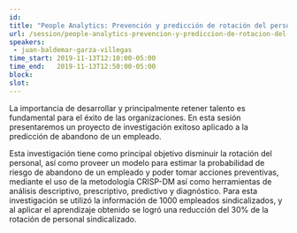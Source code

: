```yaml
---
id: 
title: "People Analytics: Prevención y predicción de rotación del personal"
url: /session/people-analytics-prevencion-y-prediccion-de-rotacion-del-personal/
speakers:
 - juan-baldemar-garza-villegas
time_start: 2019-11-13T12:10:00-05:00
time_end:   2019-11-13T12:50:00-05:00
block: 
slot: 
---
```


La importancia de desarrollar y principalmente retener talento es fundamental para el éxito de las organizaciones. En esta sesión presentaremos un proyecto de investigación exitoso aplicado a la predicción de abandono de un empleado.

Esta investigación tiene como principal objetivo disminuir la rotación del personal, así como proveer un modelo para estimar la probabilidad de riesgo de abandono de un empleado y poder tomar acciones preventivas, mediante el uso de la metodología CRISP-DM así como herramientas de análisis descriptivo, prescriptivo, predictivo y diagnóstico. Para esta investigación se utilizó la información de 1000 empleados sindicalizados, y al aplicar el aprendizaje obtenido se logró una reducción del 30% de la rotación de personal sindicalizado.